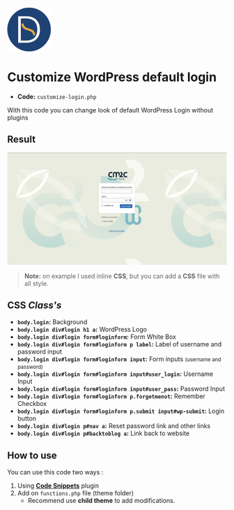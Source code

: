 <a href="https://github.com/TutoDS"><img src="../../images/daniel-sousa.png" alt="Daniel Sousa" width="100px" /></a>

# Customize WordPress default login

* **Code:** `customize-login.php`

With this code you can change look of default WordPress Login without plugins

## Result
<a href="#">
<img src="../../images/cm2c-login.png" alt="Login CM2C" />
</a>

> **Note:** on example I used inline **CSS**, but you can add a **CSS** file with all style.

## CSS *Class's*

+ **`body.login`:** Background
+ **`body.login div#login h1 a`:** WordPress Logo
+ **`body.login div#login form#loginform`:** Form White Box
+ **`body.login div#login form#loginform p label`:** Label of username and password input
+ **`body.login div#login form#loginform input`:** Form inputs <small>(username and password)</small>
+ **`body.login div#login form#loginform input#user_login`:** Username Input
+ **`body.login div#login form#loginform input#user_pass`:** Password Input
+ **`body.login div#login form#loginform p.forgetmenot`:** Remember Checkbox
+ **`body.login div#login form#loginform p.submit input#wp-submit`:** Login button
+ **`body.login div#login p#nav a`:** Reset password link and other links
+ **`body.login div#login p#backtoblog a`:** Link back to website

## How to use

You can use this code two ways :
1. Using **[Code Snippets](https://pt.wordpress.org/plugins/code-snippets/)** plugin
2. Add on `functions.php` file (theme folder)
   * Recommend use **child theme** to add modifications.